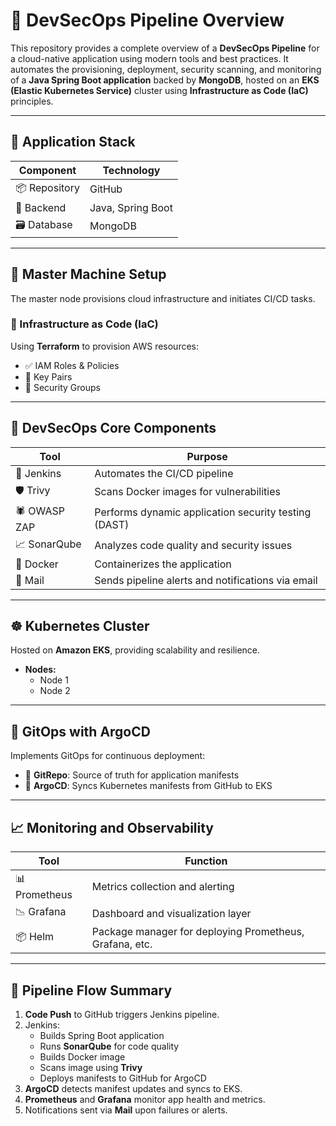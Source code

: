 # 🚀 DevSecOps Pipeline Overview

This repository provides a complete overview of a **DevSecOps Pipeline** for a cloud-native application using modern tools and best practices. It automates the provisioning, deployment, security scanning, and monitoring of a **Java Spring Boot application** backed by **MongoDB**, hosted on an **EKS (Elastic Kubernetes Service)** cluster using **Infrastructure as Code (IaC)** principles.

---

## 🧹 Application Stack

| Component     | Technology        |
| ------------- | ----------------- |
| 📦 Repository | GitHub            |
| 🔧 Backend    | Java, Spring Boot |
| 🗃️ Database   | MongoDB           |

---

## 👥 Master Machine Setup

The master node provisions cloud infrastructure and initiates CI/CD tasks.

### 🔨 Infrastructure as Code (IaC)

Using **Terraform** to provision AWS resources:

- ✅ IAM Roles & Policies
- 🔑 Key Pairs
- 🔐 Security Groups

---

## 🔁 DevSecOps Core Components

| Tool         | Purpose                                              |
| ------------ | ---------------------------------------------------- |
| 🧪 Jenkins   | Automates the CI/CD pipeline                         |
| 🛡️ Trivy     | Scans Docker images for vulnerabilities              |
| 🕷️ OWASP ZAP | Performs dynamic application security testing (DAST) |
| 📈 SonarQube | Analyzes code quality and security issues            |
| 🐳 Docker    | Containerizes the application                        |
| 📧 Mail      | Sends pipeline alerts and notifications via email    |

---

## ☸️ Kubernetes Cluster

Hosted on **Amazon EKS**, providing scalability and resilience.

- **Nodes:**
  - Node 1
  - Node 2

---

## 🔁 GitOps with ArgoCD

Implements GitOps for continuous deployment:

- 🔄 **GitRepo**: Source of truth for application manifests
- 🚀 **ArgoCD**: Syncs Kubernetes manifests from GitHub to EKS

---

## 📈 Monitoring and Observability

| Tool          | Function                                                |
| ------------- | ------------------------------------------------------- |
| 📊 Prometheus | Metrics collection and alerting                         |
| 📉 Grafana    | Dashboard and visualization layer                       |
| 📦 Helm       | Package manager for deploying Prometheus, Grafana, etc. |

---

## 📌 Pipeline Flow Summary

1. **Code Push** to GitHub triggers Jenkins pipeline.
2. Jenkins:
   - Builds Spring Boot application
   - Runs **SonarQube** for code quality
   - Builds Docker image
   - Scans image using **Trivy**
   - Deploys manifests to GitHub for ArgoCD
3. **ArgoCD** detects manifest updates and syncs to EKS.
4. **Prometheus** and **Grafana** monitor app health and metrics.
5. Notifications sent via **Mail** upon failures or alerts.